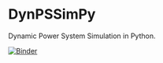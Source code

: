 # DynPSSimPy
Dynamic Power System Simulation in Python.

[![Binder](https://mybinder.org/badge_logo.svg)](https://mybinder.org/v2/gh/hallvar-h/DynPSSimPy/HEAD?filepath=tests%2Fnotebooks)
